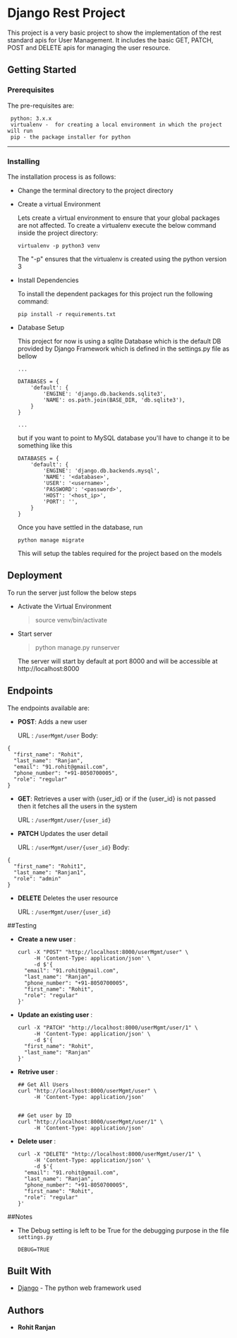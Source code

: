 # Django Rest Project

This project is a very basic project to show the implementation of the rest standard apis for User Management. It includes the basic GET, PATCH, POST and DELETE apis for managing the user resource.

## Getting Started

### Prerequisites

The pre-requisites are:
```
 python: 3.x.x
 virtualenv -  for creating a local environment in which the project will run
 pip - the package installer for python

```
----------


### Installing

The installation process is as follows:

 - Change the terminal directory to the project directory
 - Create a virtual Environment

	Lets create a virtual environment to ensure that your global packages are not affected. To create a virtualenv execute the below command inside the project directory:
	```
	virtualenv -p python3 venv
	```
	The "-p" ensures that the virtualenv is created using the python version 3

 - Install Dependencies

	To install the dependent packages for this project run the following command:

	```
	pip install -r requirements.txt
	```

 - Database Setup

	This project for now is using a sqlite Database which is the default DB provided by Django Framework which is defined in the settings.py file as bellow

	```
	...

	DATABASES = {
	    'default': {
	        'ENGINE': 'django.db.backends.sqlite3',
	        'NAME': os.path.join(BASE_DIR, 'db.sqlite3'),
	    }
	}

	...
	```
	but if you want to point to MySQL database you'll have to change it to be something like this
	```
	DATABASES = {
	    'default': {
	        'ENGINE': 'django.db.backends.mysql',
	        'NAME': '<database>',
	        'USER': '<username>',
	        'PASSWORD': '<password>',
	        'HOST': '<host_ip>',
	        'PORT': '',
	    }
	}
	```

	Once you have settled in the database, run
	```
	python manage migrate
	```
	This will setup the tables required for the project based on the models


## Deployment

To run the server just follow the below steps

 - Activate the Virtual Environment

	> source venv/bin/activate

 - Start server

	> python manage.py runserver

	The server will start by default at port 8000 and will be accessible at http://localhost:8000

## Endpoints
The endpoints available are:

 - **POST**:
	Adds a new user

	 URL : `/userMgmt/user`
	 Body:
```
{
  "first_name": "Rohit",
  "last_name": "Ranjan",
  "email": "91.rohit@gmail.com",
  "phone_number": "+91-8050700005",
  "role": "regular"
}
```
 - **GET**:
	 Retrieves a user with {user_id} or if the {user_id} is not passed then it fetches all the users in the system

	 URL : `/userMgmt/user/{user_id}`
 - **PATCH**
 	  Updates the user detail

	  URL : `/userMgmt/user/{user_id}`
	 Body:
```
{
  "first_name": "Rohit1",
  "last_name": "Ranjan1",
  "role": "admin"
}
```
 - **DELETE**
	 Deletes the user resource

	 URL : `/userMgmt/user/{user_id}`

##Testing

- **Create a new user** :

    ```
    curl -X "POST" "http://localhost:8000/userMgmt/user" \
         -H 'Content-Type: application/json' \
         -d $'{
      "email": "91.rohit@gmail.com",
      "last_name": "Ranjan",
      "phone_number": "+91-8050700005",
      "first_name": "Rohit",
      "role": "regular"
    }'
    
    ```
- **Update an existing user** :

    ```
    curl -X "PATCH" "http://localhost:8000/userMgmt/user/1" \
         -H 'Content-Type: application/json' \
         -d $'{
      "first_name": "Rohit",
      "last_name": "Ranjan"
    }'

    ```
- **Retrive user** :

    ```
    ## Get All Users
    curl "http://localhost:8000/userMgmt/user" \
         -H 'Content-Type: application/json'

    
    ## Get user by ID
    curl "http://localhost:8000/userMgmt/user/1" \
         -H 'Content-Type: application/json'

    ```

- **Delete user** :
    
    ```
    curl -X "DELETE" "http://localhost:8000/userMgmt/user/1" \
         -H 'Content-Type: application/json' \
         -d $'{
      "email": "91.rohit@gmail.com",
      "last_name": "Ranjan",
      "phone_number": "+91-8050700005",
      "first_name": "Rohit",
      "role": "regular"
    }'

    ```
##Notes

 - The Debug setting is left to be True for the debugging purpose in the file `settings.py`
 
    `DEBUG=TRUE`

## Built With

* [Django](https://www.djangoproject.com/) - The python web framework used

## Authors

* **Rohit Ranjan**
